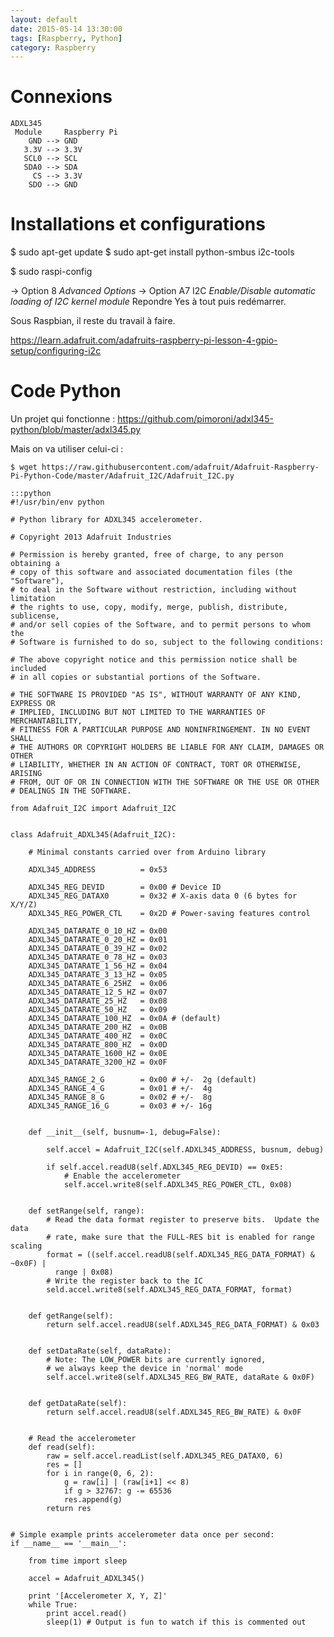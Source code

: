 ```yaml
---
layout: default
date: 2015-05-14 13:30:00
tags: [Raspberry, Python]
category: Raspberry
---
```


# Connexions

    ADXL345
     Module     Raspberry Pi
        GND --> GND
       3.3V --> 3.3V
       SCL0 --> SCL
       SDA0 --> SDA
         CS --> 3.3V
        SDO --> GND

# Installations et configurations

$ sudo apt-get update
$ sudo apt-get install python-smbus i2c-tools

$ sudo raspi-config

-> Option 8 *Advanced Options* 
-> Option A7 I2C *Enable/Disable automatic loading of I2C kernel module*
Repondre Yes à tout puis redémarrer.

Sous Raspbian, il reste du travail à faire.



https://learn.adafruit.com/adafruits-raspberry-pi-lesson-4-gpio-setup/configuring-i2c


# Code Python

Un projet qui fonctionne :
https://github.com/pimoroni/adxl345-python/blob/master/adxl345.py

Mais on va utiliser celui-ci :


    $ wget https://raw.githubusercontent.com/adafruit/Adafruit-Raspberry-Pi-Python-Code/master/Adafruit_I2C/Adafruit_I2C.py

    :::python
    #!/usr/bin/env python
     
    # Python library for ADXL345 accelerometer.
     
    # Copyright 2013 Adafruit Industries
     
    # Permission is hereby granted, free of charge, to any person obtaining a
    # copy of this software and associated documentation files (the "Software"),
    # to deal in the Software without restriction, including without limitation
    # the rights to use, copy, modify, merge, publish, distribute, sublicense,
    # and/or sell copies of the Software, and to permit persons to whom the
    # Software is furnished to do so, subject to the following conditions:
     
    # The above copyright notice and this permission notice shall be included
    # in all copies or substantial portions of the Software.
     
    # THE SOFTWARE IS PROVIDED "AS IS", WITHOUT WARRANTY OF ANY KIND, EXPRESS OR
    # IMPLIED, INCLUDING BUT NOT LIMITED TO THE WARRANTIES OF MERCHANTABILITY,
    # FITNESS FOR A PARTICULAR PURPOSE AND NONINFRINGEMENT. IN NO EVENT SHALL
    # THE AUTHORS OR COPYRIGHT HOLDERS BE LIABLE FOR ANY CLAIM, DAMAGES OR OTHER
    # LIABILITY, WHETHER IN AN ACTION OF CONTRACT, TORT OR OTHERWISE, ARISING
    # FROM, OUT OF OR IN CONNECTION WITH THE SOFTWARE OR THE USE OR OTHER
    # DEALINGS IN THE SOFTWARE.
     
    from Adafruit_I2C import Adafruit_I2C
     
     
    class Adafruit_ADXL345(Adafruit_I2C):
     
        # Minimal constants carried over from Arduino library
     
        ADXL345_ADDRESS          = 0x53
     
        ADXL345_REG_DEVID        = 0x00 # Device ID
        ADXL345_REG_DATAX0       = 0x32 # X-axis data 0 (6 bytes for X/Y/Z)
        ADXL345_REG_POWER_CTL    = 0x2D # Power-saving features control
     
        ADXL345_DATARATE_0_10_HZ = 0x00
        ADXL345_DATARATE_0_20_HZ = 0x01
        ADXL345_DATARATE_0_39_HZ = 0x02
        ADXL345_DATARATE_0_78_HZ = 0x03
        ADXL345_DATARATE_1_56_HZ = 0x04
        ADXL345_DATARATE_3_13_HZ = 0x05
        ADXL345_DATARATE_6_25HZ  = 0x06
        ADXL345_DATARATE_12_5_HZ = 0x07
        ADXL345_DATARATE_25_HZ   = 0x08
        ADXL345_DATARATE_50_HZ   = 0x09
        ADXL345_DATARATE_100_HZ  = 0x0A # (default)
        ADXL345_DATARATE_200_HZ  = 0x0B
        ADXL345_DATARATE_400_HZ  = 0x0C
        ADXL345_DATARATE_800_HZ  = 0x0D
        ADXL345_DATARATE_1600_HZ = 0x0E
        ADXL345_DATARATE_3200_HZ = 0x0F
     
        ADXL345_RANGE_2_G        = 0x00 # +/-  2g (default)
        ADXL345_RANGE_4_G        = 0x01 # +/-  4g
        ADXL345_RANGE_8_G        = 0x02 # +/-  8g
        ADXL345_RANGE_16_G       = 0x03 # +/- 16g
     
     
        def __init__(self, busnum=-1, debug=False):
     
            self.accel = Adafruit_I2C(self.ADXL345_ADDRESS, busnum, debug)
     
            if self.accel.readU8(self.ADXL345_REG_DEVID) == 0xE5:
                # Enable the accelerometer
                self.accel.write8(self.ADXL345_REG_POWER_CTL, 0x08)
     
     
        def setRange(self, range):
            # Read the data format register to preserve bits.  Update the data
            # rate, make sure that the FULL-RES bit is enabled for range scaling
            format = ((self.accel.readU8(self.ADXL345_REG_DATA_FORMAT) & ~0x0F) |
              range | 0x08)
            # Write the register back to the IC
            seld.accel.write8(self.ADXL345_REG_DATA_FORMAT, format)
     
     
        def getRange(self):
            return self.accel.readU8(self.ADXL345_REG_DATA_FORMAT) & 0x03
     
     
        def setDataRate(self, dataRate):
            # Note: The LOW_POWER bits are currently ignored,
            # we always keep the device in 'normal' mode
            self.accel.write8(self.ADXL345_REG_BW_RATE, dataRate & 0x0F)
     
     
        def getDataRate(self):
            return self.accel.readU8(self.ADXL345_REG_BW_RATE) & 0x0F
     
     
        # Read the accelerometer
        def read(self):
            raw = self.accel.readList(self.ADXL345_REG_DATAX0, 6)
            res = []
            for i in range(0, 6, 2):
                g = raw[i] | (raw[i+1] << 8)
                if g > 32767: g -= 65536
                res.append(g)
            return res
     
     
    # Simple example prints accelerometer data once per second:
    if __name__ == '__main__':
     
        from time import sleep
     
        accel = Adafruit_ADXL345()
     
        print '[Accelerometer X, Y, Z]'
        while True:
            print accel.read()
            sleep(1) # Output is fun to watch if this is commented out
